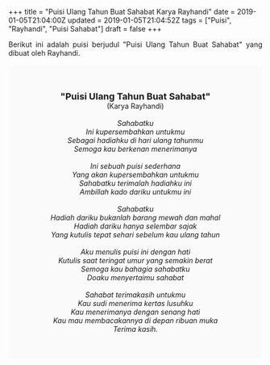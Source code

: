 +++
title = "Puisi Ulang Tahun Buat Sahabat Karya Rayhandi"
date = 2019-01-05T21:04:00Z
updated = 2019-01-05T21:04:52Z
tags = ["Puisi", "Rayhandi", "Puisi Sahabat"]
draft = false
+++

<div dir="ltr" style="text-align: left;" trbidi="on"><div style="text-align: justify;">Berikut ini adalah puisi berjudul "Puisi Ulang Tahun Buat Sahabat" yang dibuat oleh Rayhandi.</div><br /><div style="background: #FAFAFA; font-size: 14px; height: auto; margin: 0 auto; padding: 50px; text-align: center; width: auto;"><span style="font-size: 18px;"><b>"Puisi Ulang Tahun Buat Sahabat"</b></span><br />(Karya Rayhandi)<br /><br /><i>Sahabatku<br />Ini kupersembahkan untukmu<br />Sebagai hadiahku di hari ulang tahunmu<br />Semoga kau berkenan menerimanya<br /><br />Ini sebuah puisi sederhana<br />Yang akan kupersembahkan untukmu<br />Sahabatku terimalah hadiahku ini<br />Ambillah kado dariku untukmu ini<br /><br />Sahabatku<br />Hadiah dariku bukanlah barang mewah dan mahal<br />Hadiah dariku hanya selembar sajak<br />Yang kutulis tepat sehari sebelum kau ulang tahun<br /><br />Aku menulis puisi ini dengan hati<br />Kutulis saat teringat umur yang semakin berat<br />Semoga kau bahagia sahabatku<br />Doaku menyertaimu sahabat<br /><br />Sahabat terimakasih untukmu<br />Kau sudi menerima kertas lusuhku<br />Kau menerimanya dengan senang hati<br />Kau mau membacakannya di depan ribuan muka<br />Terima kasih.</i> </div></div>
